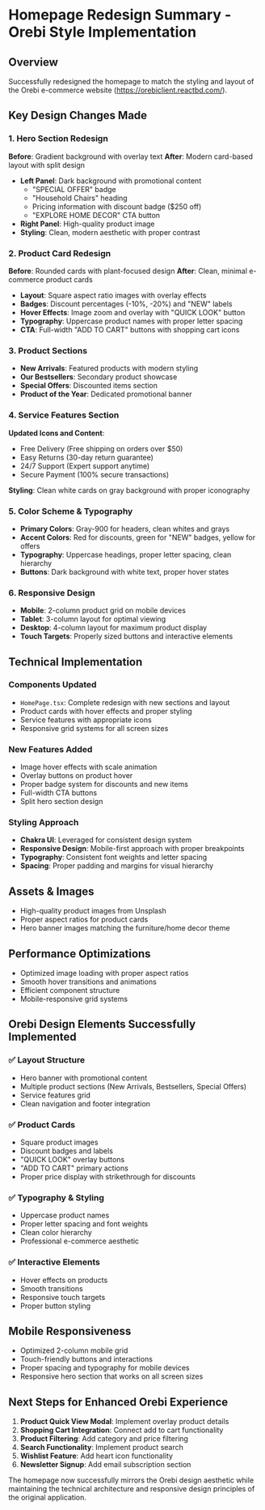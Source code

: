 # Homepage Redesign Summary - Orebi Style Implementation

## Overview
Successfully redesigned the homepage to match the styling and layout of the Orebi e-commerce website (https://orebiclient.reactbd.com/).

## Key Design Changes Made

### 1. Hero Section Redesign
**Before**: Gradient background with overlay text
**After**: Modern card-based layout with split design
- **Left Panel**: Dark background with promotional content
  - "SPECIAL OFFER" badge
  - "Household Chairs" heading
  - Pricing information with discount badge ($250 off)
  - "EXPLORE HOME DECOR" CTA button
- **Right Panel**: High-quality product image
- **Styling**: Clean, modern aesthetic with proper contrast

### 2. Product Card Redesign
**Before**: Rounded cards with plant-focused design
**After**: Clean, minimal e-commerce product cards
- **Layout**: Square aspect ratio images with overlay effects
- **Badges**: Discount percentages (-10%, -20%) and "NEW" labels
- **Hover Effects**: Image zoom and overlay with "QUICK LOOK" button
- **Typography**: Uppercase product names with proper letter spacing
- **CTA**: Full-width "ADD TO CART" buttons with shopping cart icons

### 3. Product Sections
- **New Arrivals**: Featured products with modern styling
- **Our Bestsellers**: Secondary product showcase
- **Special Offers**: Discounted items section
- **Product of the Year**: Dedicated promotional banner

### 4. Service Features Section
**Updated Icons and Content**:
- Free Delivery (Free shipping on orders over $50)
- Easy Returns (30-day return guarantee)  
- 24/7 Support (Expert support anytime)
- Secure Payment (100% secure transactions)

**Styling**: Clean white cards on gray background with proper iconography

### 5. Color Scheme & Typography
- **Primary Colors**: Gray-900 for headers, clean whites and grays
- **Accent Colors**: Red for discounts, green for "NEW" badges, yellow for offers
- **Typography**: Uppercase headings, proper letter spacing, clean hierarchy
- **Buttons**: Dark background with white text, proper hover states

### 6. Responsive Design
- **Mobile**: 2-column product grid on mobile devices
- **Tablet**: 3-column layout for optimal viewing
- **Desktop**: 4-column layout for maximum product display
- **Touch Targets**: Properly sized buttons and interactive elements

## Technical Implementation

### Components Updated
- `HomePage.tsx`: Complete redesign with new sections and layout
- Product cards with hover effects and proper styling
- Service features with appropriate icons
- Responsive grid systems for all screen sizes

### New Features Added
- Image hover effects with scale animation
- Overlay buttons on product hover
- Proper badge system for discounts and new items
- Full-width CTA buttons
- Split hero section design

### Styling Approach
- **Chakra UI**: Leveraged for consistent design system
- **Responsive Design**: Mobile-first approach with proper breakpoints
- **Typography**: Consistent font weights and letter spacing
- **Spacing**: Proper padding and margins for visual hierarchy

## Assets & Images
- High-quality product images from Unsplash
- Proper aspect ratios for product cards
- Hero banner images matching the furniture/home decor theme

## Performance Optimizations
- Optimized image loading with proper aspect ratios
- Smooth hover transitions and animations
- Efficient component structure
- Mobile-responsive grid systems

## Orebi Design Elements Successfully Implemented

### ✅ Layout Structure
- Hero banner with promotional content
- Multiple product sections (New Arrivals, Bestsellers, Special Offers)
- Service features grid
- Clean navigation and footer integration

### ✅ Product Cards
- Square product images
- Discount badges and labels
- "QUICK LOOK" overlay buttons
- "ADD TO CART" primary actions
- Proper price display with strikethrough for discounts

### ✅ Typography & Styling
- Uppercase product names
- Proper letter spacing and font weights
- Clean color hierarchy
- Professional e-commerce aesthetic

### ✅ Interactive Elements
- Hover effects on products
- Smooth transitions
- Responsive touch targets
- Proper button styling

## Mobile Responsiveness
- Optimized 2-column mobile grid
- Touch-friendly buttons and interactions
- Proper spacing and typography for mobile devices
- Responsive hero section that works on all screen sizes

## Next Steps for Enhanced Orebi Experience
1. **Product Quick View Modal**: Implement overlay product details
2. **Shopping Cart Integration**: Connect add to cart functionality
3. **Product Filtering**: Add category and price filtering
4. **Search Functionality**: Implement product search
5. **Wishlist Feature**: Add heart icon functionality
6. **Newsletter Signup**: Add email subscription section

The homepage now successfully mirrors the Orebi design aesthetic while maintaining the technical architecture and responsive design principles of the original application.
